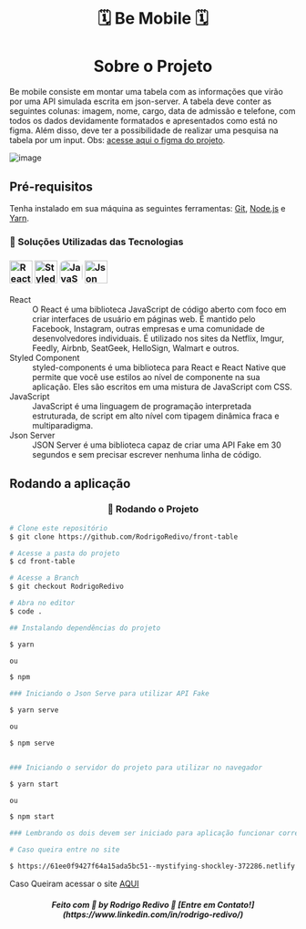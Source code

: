 ###### <h1 align="center">🗓 Be Mobile 🗓</h1>

### <h1 align="center">Sobre o Projeto</h1>

Be mobile consiste em montar uma tabela com as informações que virão por uma API simulada escrita em json-server.
A tabela deve conter as seguintes colunas: imagem, nome, cargo, data de admissão e telefone,
com todos os dados devidamente formatados e apresentados como está no figma. Além disso,
deve ter a possibilidade de realizar uma pesquisa na tabela por um input. Obs:
[acesse aqui o figma do projeto](https://www.figma.com/file/y9qJNNAckFRL7LNoyNjpv8/Teste---Be-mobile).

![image](https://user-images.githubusercontent.com/42809136/127918010-79b5d883-df57-4c6d-8a2a-43e220d3c703.png)

## Pré-requisitos

Tenha instalado em sua máquina as seguintes ferramentas:
[Git](https://git-scm.com), [Node.js](https://nodejs.org/en/) e [Yarn](https://yarnpkg.com/).

<h3>🔧 Soluções Utilizadas das Tecnologias</h3>
<h3>
  <img alt="React" title="React" src="https://upload.wikimedia.org/wikipedia/commons/thumb/a/a7/React-icon.svg/512px-React-icon.svg.png" width="40px" />
  <img alt="Styled Component" title="Styled Component" src="https://raw.githubusercontent.com/styled-components/brand/master/styled-components.png" width="40px"  />
  <img alt="JavaScript" title="JavaScript" src="https://images.vexels.com/media/users/3/166403/isolated/lists/a5a33bf3004830a2bd581e9fa65de660-icone-da-linguagem-de-programacao-javascript.png" width="40px"  style="border-radius: 25%"/>
  <img alt="Json Server" title="Json Server" src="https://i.ytimg.com/vi/xdxbbbm2aXU/maxresdefault.jpg" width="40px" height="40px" />
</h3>

<dl>
	<dt>React</dt>
		<dd>O React é uma biblioteca JavaScript de código aberto com foco em criar interfaces de usuário em páginas web. É mantido pelo Facebook, Instagram, outras empresas e uma comunidade de desenvolvedores individuais. É utilizado nos sites da Netflix, Imgur, Feedly, Airbnb, SeatGeek, HelloSign, Walmart e outros. </dd>
	<dt>Styled Component</dt>
		<dd>styled-components é uma biblioteca para React e React Native que permite que você use estilos ao nível de componente na sua aplicação. Eles são escritos em uma mistura de JavaScript com CSS.</dd>
	<dt>JavaScript</dt>
		<dd>JavaScript é uma linguagem de programação interpretada estruturada, de script em alto nível com tipagem dinâmica fraca e multiparadigma.</dd>
	<dt>Json Server</dt>
		<dd>JSON Server é uma biblioteca capaz de criar uma API Fake em 30 segundos e sem precisar escrever nenhuma linha de código.</dd>
</dl>

## Rodando a aplicação

<h3 align="center"> 🎲 Rodando o Projeto</h3>

```bash
# Clone este repositório
$ git clone https://github.com/RodrigoRedivo/front-table

# Acesse a pasta do projeto
$ cd front-table

# Acesse a Branch
$ git checkout RodrigoRedivo

# Abra no editor
$ code .

## Instalando dependências do projeto

$ yarn 

ou

$ npm 

### Iniciando o Json Serve para utilizar API Fake

$ yarn serve

ou

$ npm serve


### Iniciando o servidor do projeto para utilizar no navegador

$ yarn start

ou 

$ npm start

### Lembrando os dois devem ser iniciado para aplicação funcionar corretamente

# Caso queira entre no site

$ https://61ee0f9427f64a15ada5bc51--mystifying-shockley-372286.netlify.app/
```

Caso Queiram acessar o site <a href="https://61ee0f9427f64a15ada5bc51--mystifying-shockley-372286.netlify.app/">AQUI</a>

<h5 align="center"> 
Feito com 💜 by Rodrigo Redivo 🤝 [Entre em Contato!](https://www.linkedin.com/in/rodrigo-redivo/)
</h5>
